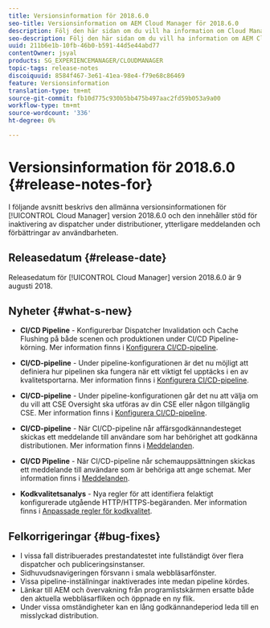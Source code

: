 ```yaml
---
title: Versionsinformation för 2018.6.0
seo-title: Versionsinformation om AEM Cloud Manager för 2018.6.0
description: Följ den här sidan om du vill ha information om Cloud Manager version 2018.6.0.
seo-description: Följ den här sidan om du vill ha information om AEM Cloud Manager version 2018.6.0.
uuid: 211b6e1b-10fb-46b0-b591-44d5e44abd77
contentOwner: jsyal
products: SG_EXPERIENCEMANAGER/CLOUDMANAGER
topic-tags: release-notes
discoiquuid: 8584f467-3e61-41ea-98e4-f79e68c86469
feature: Versionsinformation
translation-type: tm+mt
source-git-commit: fb10d775c930b5bb475b497aac2fd59b053a9a00
workflow-type: tm+mt
source-wordcount: '336'
ht-degree: 0%

---
```



# Versionsinformation för 2018.6.0 {#release-notes-for}

I följande avsnitt beskrivs den allmänna versionsinformationen för [!UICONTROL Cloud Manager] version 2018.6.0 och den innehåller stöd för inaktivering av dispatcher under distributioner, ytterligare meddelanden och förbättringar av användbarheten.

## Releasedatum {#release-date}

Releasedatum för [!UICONTROL Cloud Manager] version 2018.6.0 är 9 augusti 2018.

## Nyheter {#what-s-new}

* **CI/CD Pipeline**  - Konfigurerbar Dispatcher Invalidation och Cache Flushing på både scenen och produktionen under CI/CD Pipeline-körning. Mer information finns i [Konfigurera CI/CD-pipeline](configuring-pipeline.md).

* **CI/CD-pipeline**  - Under pipeline-konfigurationen är det nu möjligt att definiera hur pipelinen ska fungera när ett viktigt fel upptäcks i en av kvalitetsportarna. Mer information finns i [Konfigurera CI/CD-pipeline](configuring-pipeline.md).

* **CI/CD-pipeline**  - Under pipeline-konfigurationen går det nu att välja om du vill att CSE Oversight ska utföras av din CSE eller någon tillgänglig CSE. Mer information finns i [Konfigurera CI/CD-pipeline](configuring-pipeline.md).

* **CI/CD-pipeline** - När CI/CD-pipeline når affärsgodkännandesteget skickas ett meddelande till användare som har behörighet att godkänna distributionen. Mer information finns i [Meddelanden](notifications.md).

* **CI/CD Pipeline**  - När CI/CD-pipeline når schemauppsättningen skickas ett meddelande till användare som är behöriga att ange schemat. Mer information finns i [Meddelanden](notifications.md).

* **Kodkvalitetsanalys**  - Nya regler för att identifiera felaktigt konfigurerade utgående HTTP/HTTPS-begäranden. Mer information finns i [Anpassade regler för kodkvalitet](custom-code-quality-rules.md).

## Felkorrigeringar {#bug-fixes}

* I vissa fall distribuerades prestandatestet inte fullständigt över flera dispatcher och publiceringsinstanser.
* Sidhuvudsnavigeringen försvann i smala webbläsarfönster.
* Vissa pipeline-inställningar inaktiverades inte medan pipeline kördes.
* Länkar till AEM och övervakning från programlistskärmen ersatte både den aktuella webbläsarfliken och öppnade en ny flik.
* Under vissa omständigheter kan en lång godkännandeperiod leda till en misslyckad distribution.
